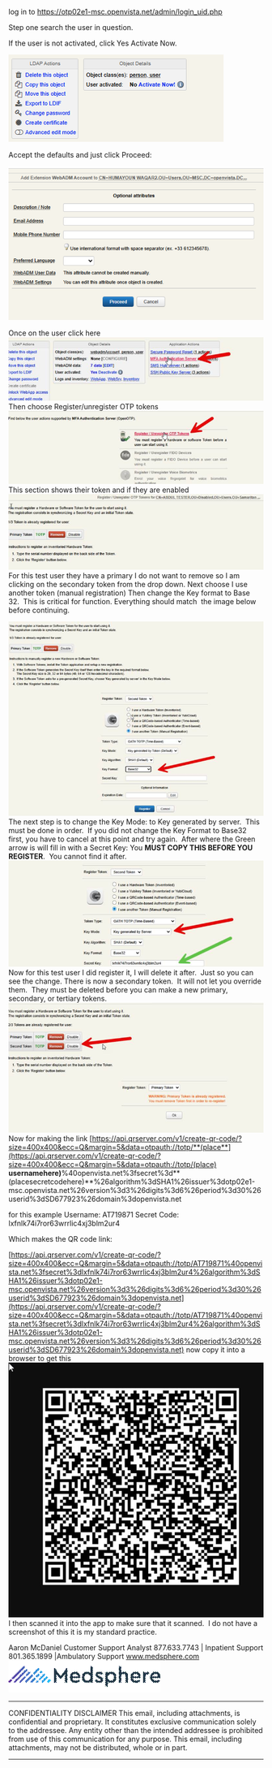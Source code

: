        
log in to https://otp02e1-msc.openvista.net/admin/login_uid.php

Step one search the user in question. 

If the user is not activated, click Yes Activate Now.

![==image_0==.png](/.attachments/==image_0==-a0383d0b-1d44-41cd-b7b2-cfdf9aab4af9.png) 

Accept the defaults and just click Proceed:

![==image_0==.png](/.attachments/==image_0==-5c55fcc2-4c74-48ab-a27b-65bc6f005743.png) 

Once on the user click here
![==image_0==.png](/.attachments/==image_0==-5709c064-df0f-4480-a72b-4da043f8f55f.png) 
Then choose Register/unregister OTP tokens
![==image_1==.png](/.attachments/==image_1==-e7a416d3-b702-4376-83b4-35d9ec4362b2.png) 
This section shows their token and if they are enabled
![==image_2==.png](/.attachments/==image_2==-d859d5eb-c375-418b-b930-47e1167c9831.png) 
For this test user they have a primary I do not want to remove so I am clicking on the secondary token from the drop down.
Next choose I use another token (manual registration)
Then change the Key format to Base 32.  This is critical for function. Everything should match  the image below before continuing. 

![==image_3==.png](/.attachments/==image_3==-67ca57d2-d555-4b86-9838-986fbeb145b4.png) 
The next step is to change the Key Mode: to Key generated by server.  This must be done in order.  If you did not change the Key Format to Base32 first, you have to cancel at this point and try again. 
After where the Green arrow is will fill in with a Secret Key: You **MUST COPY THIS BEFORE YOU REGISTER**.  You cannot find it after. 
![==image_4==.png](/.attachments/==image_4==-94cceadf-afa8-4c22-9ffb-68b42bb44fc7.png) 
Now for this test user I did register it, I will delete it after.  Just so you can see the change.
There is now a secondary token.  It will not let you override them.  They must be deleted before you can make a new primary, secondary, or tertiary tokens.
![==image_5==.png](/.attachments/==image_5==-65baf1f7-b2ee-4830-bb0c-e03ff13892cb.png) 
Now for making the link
[https://api.qrserver.com/v1/create-qr-code/?size=400x400&ecc=Q&margin=5&data=otpauth://totp/**(place**](https://api.qrserver.com/v1/create-qr-code/?size=400x400&ecc=Q&margin=5&data=otpauth://totp/(place) **usernamehere)**%40openvista.net%3fsecret%3d**(placesecretcodehere)**%26algorithm%3dSHA1%26issuer%3dotp02e1-msc.openvista.net%26version%3d3%26digits%3d6%26period%3d30%26userid%3dSD677923%26domain%3dopenvista.net

for this example
Username: AT719871
Secret Code: lxfnlk74i7ror63wrrlic4xj3blm2ur4

Which makes the QR code link:

[https://api.qrserver.com/v1/create-qr-code/?size=400x400&ecc=Q&margin=5&data=otpauth://totp/AT719871%40openvista.net%3fsecret%3dlxfnlk74i7ror63wrrlic4xj3blm2ur4%26algorithm%3dSHA1%26issuer%3dotp02e1-msc.openvista.net%26version%3d3%26digits%3d6%26period%3d30%26userid%3dSD677923%26domain%3dopenvista.net](https://api.qrserver.com/v1/create-qr-code/?size=400x400&ecc=Q&margin=5&data=otpauth://totp/AT719871%40openvista.net%3fsecret%3dlxfnlk74i7ror63wrrlic4xj3blm2ur4%26algorithm%3dSHA1%26issuer%3dotp02e1-msc.openvista.net%26version%3d3%26digits%3d6%26period%3d30%26userid%3dSD677923%26domain%3dopenvista.net)
now copy it into a browser to get this
![==image_6==.png](/.attachments/==image_6==-aaeee382-d676-44a5-857f-419ceff5768a.png) 
I then scanned it into the app to make sure that it scanned.  I do not have a screenshot of this it is my standard practice. 

Aaron McDaniel
Customer Support Analyst
877.633.7743 | Inpatient Support
801.365.1899 |Ambulatory Support
[www.medsphere.com  
](http://www.medsphere.com/)
![==image_7==.png](/.attachments/==image_7==-2cd6eff2-254d-4ae2-82bf-178ae9b0deaa.png) 

**********************  
CONFIDENTIALITY DISCLAIMER
This email, including attachments, is confidential and proprietary. It constitutes exclusive communication solely to the addressee. Any entity other than the intended addressee is prohibited from use of this communication for any purpose. This email, including attachments, may not be distributed, whole or in part.
**********************